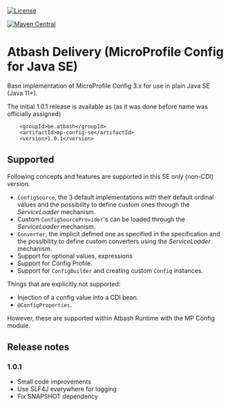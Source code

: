 [![License](https://img.shields.io/:license-Apache2-blue.svg)](http://www.apache.org/licenses/LICENSE-2.0)

[![Maven Central](https://maven-badges.herokuapp.com/maven-central/be.atbash/mp-config-se/badge.svg)](https://maven-badges.herokuapp.com/maven-central/be.atbash/mp-config-se)

# Atbash Delivery (MicroProfile Config for Java SE)

Base implementation of MicroProfile Config 3.x for use in plain Java SE (Java 11+).

The initial 1.0.1 release is available as (as it was done before name was officially assigned)

```
    <groupId>be.atbash</groupId>
    <artifactId>mp-config-se</artifactId>
    <version>1.0.1</version>
```

## Supported

Following concepts and features are supported in this SE only (non-CDI) version.

- `ConfigSource`, the 3 default implementations with their default ordinal values and the possibility to define custom ones through the _ServiceLoader_ mechanism.
- Custom `ConfigSourceProvider`'s can be loaded through the _ServiceLoader_ mechanism.
- `Converter`, the implicit defined one as specified in the specification and the possibility to define custom converters using the _ServiceLoader_ mechanism.
- Support for optional values, expressions
- Support for Config Profile.
- Support for `ConfigBuilder` and creating custom `Config` instances.

Things that are explicitly not supported:

- Injection of a config value into a CDI bean.
- `@ConfigProperties`.

However, these are supported within Atbash Runtime with the MP Config module.

## Release notes

### 1.0.1

- Small code improvements
- Use SLF4J everywhere for logging
- Fix SNAPSHOT dependency

